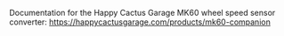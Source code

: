 Documentation for the Happy Cactus Garage MK60 wheel speed sensor converter: https://happycactusgarage.com/products/mk60-companion
